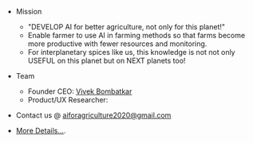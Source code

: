 - Mission   
  - "DEVELOP AI for better agriculture, not only for this planet!"   
  - Enable farmer to use AI in farming methods so that farms become more productive with fewer resources and monitoring. 
  - For interplanetary spices like us, this knowledge is not not only USEFUL on this planet but on NEXT planets too!

- Team   
  - Founder CEO: [Vivek Bombatkar](https://www.linkedin.com/in/vivek-bombatkar/)
  - Product/UX Researcher: <Open Position>

- Contact us @ aiforagriculture2020@gmail.com  

- [More Details...](./assets/pages/design_thinking.md).

